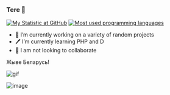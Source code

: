 ### Tere 👋

[![My Statistic at GitHub](https://github-readme-stats.vercel.app/api?username=smokeytube&show_icons=true&theme=tokyonight)](https://github.com/smokeytube)
[![Most used programming languages](https://github-readme-stats.vercel.app/api/top-langs/?username=smokeytube&layout=compact&theme=tokyonight)](https://github.com/smokeytube)

- 🔭 I’m currently working on a variety of random projects
- 🖊 I’m currently learning PHP and D
- 👯 I am not looking to collaborate

Жыве Беларусь!

![gif](https://media.discordapp.net/attachments/854050545093181471/871082298949402624/image0.gif)

![image](https://user-images.githubusercontent.com/67290867/149886706-9b625182-5d95-4435-89b0-b6a774dbc2be.png)

